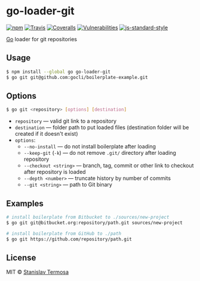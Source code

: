 # go-loader-git

[![npm](https://img.shields.io/npm/v/go-loader-git.svg?style=flat-square)](https://www.npmjs.com/package/go-loader-git)
[![Travis](https://img.shields.io/travis/gocli/go-loader-git.svg?style=flat-square)](https://travis-ci.org/gocli/go-loader-git)
[![Coveralls](https://img.shields.io/coveralls/github/gocli/go-loader-git.svg?style=flat-square)](https://coveralls.io/github/gocli/go-loader-git)
[![Vulnerabilities](https://snyk.io/test/github/gocli/go-loader-git/badge.svg?style=flat-square)](https://snyk.io/test/github/gocli/go-loader-git)
[![js-standard-style](https://img.shields.io/badge/code%20style-standard-green.svg?style=flat-square)](https://github.com/gocli/go-loader-git)

[Go](https://www.npmjs.com/package/go) loader for git repositories

## Usage

```bash
$ npm install --global go go-loader-git
$ go git git@github.com:gocli/boilerplate-example.git
```

## Options

```bash
$ go git <repository> [options] [destination]
```

- `repository` — valid git link to a repository
- `destination` — folder path to put loaded files (destination folder will be created if it doesn't exist)
- `options`:
  - `--no-install` — do not install boilerplate after loading
  - `--keep-git` (`-k`) — do not remove `.git/` directory after loading repository
  - `--checkout <string>` — branch, tag, commit or other link to checkout after repository is loaded
  - `--depth <number>` — truncate history by number of commits
  - `--git <string>` — path to Git binary

## Examples

```bash
# install boilerplate from Bitbucket to ./sources/new-project
$ go git git@bitbucket.org:repository/path.git sources/new-project

# install boilerplate from GitHub to ./path
$ go git https://github.com/repository/path.git
```

## License

MIT © [Stanislav Termosa](https://github.com/termosa)


